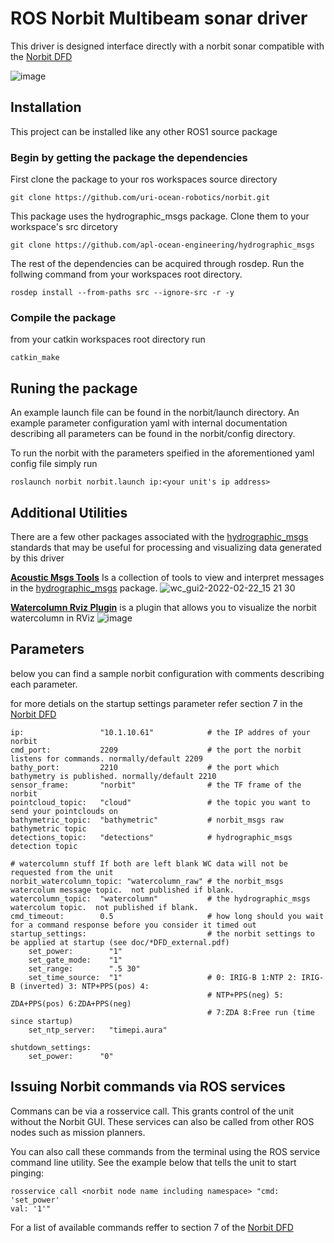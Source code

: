 # ROS Norbit Multibeam sonar driver

This driver is designed interface directly with a norbit sonar compatible with the [Norbit DFD](https://raw.githubusercontent.com/uri-ocean-robotics/norbit/master/norbit/doc/TN-180196-1D-WBMS_DFD_External.pdf?token=GHSAT0AAAAAABZI2NASRGSDYGYNFR7TZINCY2IJH6Q)

![image](https://user-images.githubusercontent.com/23006525/195664892-8db3c42e-3afb-4a89-9e61-84f3f9fd1ff8.png)

## Installation ##

This project can be installed like any other ROS1 source package

### Begin by getting the package the dependencies ###

First clone the package to your ros workspaces source directory
```
git clone https://github.com/uri-ocean-robotics/norbit.git
```

This package uses the hydrographic_msgs package. Clone them to your workspace's src dircetory

```
git clone https://github.com/apl-ocean-engineering/hydrographic_msgs
```

The rest of the dependencies can be acquired through rosdep.   Run the follwing command from your workspaces root directory.
```
rosdep install --from-paths src --ignore-src -r -y
```

### Compile the package ###
from your catkin workspaces root directory run
```
catkin_make
```

## Runing the package ##

An example launch file can be found in the norbit/launch directory.   An example parameter configuration yaml with internal documentation describing all parameters can be found in the norbit/config directory.   

To run the norbit with the parameters speified in the aforementioned yaml config file simply run
```
roslaunch norbit norbit.launch ip:<your unit's ip address>
```

## Additional Utilities ##

There are a few other packages associated with the [hydrographic_msgs](https://github.com/apl-ocean-engineering/hydrographic_msgs) standards that may be useful for processing and visualizing data generated by this driver

**[Acoustic Msgs Tools](https://github.com/k2oceanic/acoustic_msgs_tools)** Is a collection of tools to view and interpret messages in the [hydrographic_msgs](https://github.com/apl-ocean-engineering/hydrographic_msgs) package.
![wc_gui2-2022-02-22_15 21 30](https://user-images.githubusercontent.com/23006525/155218007-6cd1ff3e-8736-47ba-ba1b-50a0fee31345.gif)

**[Watercolumn Rviz Plugin](https://github.com/rolker/rviz_sonar_image)** is a plugin that allows you to visualize the norbit watercolumn in RViz
![image](https://user-images.githubusercontent.com/23006525/195664892-8db3c42e-3afb-4a89-9e61-84f3f9fd1ff8.png)

## Parameters ##

below you can find a sample norbit configuration with comments describing each parameter.

for more detials on the startup settings parameter refer section 7 in the [Norbit DFD](https://raw.githubusercontent.com/uri-ocean-robotics/norbit/master/norbit/doc/TN-180196-1D-WBMS_DFD_External.pdf?token=GHSAT0AAAAAABZI2NATU3KXJNE6RCIBDIQYY2IKYOQ)

```
ip:                 "10.1.10.61"            # the IP addres of your norbit
cmd_port:           2209                    # the port the norbit listens for commands. normally/default 2209
bathy_port:         2210                    # the port which bathymetry is published. normally/default 2210
sensor_frame:       "norbit"                # the TF frame of the norbit
pointcloud_topic:   "cloud"                 # the topic you want to send your pointclouds on
bathymetric_topic:  "bathymetric"           # norbit_msgs raw bathymetric topic
detections_topic:   "detections"            # hydrographic_msgs detection topic

# watercolumn stuff If both are left blank WC data will not be requested from the unit
norbit_watercolumn_topic: "watercolumn_raw" # the norbit_msgs watercolum message topic.  not published if blank.
watercolumn_topic:  "watercolumn"           # the hydrographic_msgs watercolum topic.  not published if blank.
cmd_timeout:        0.5                     # how long should you wait for a command response before you consider it timed out
startup_settings:                           # the norbit settings to be applied at startup (see doc/*DFD_external.pdf)
    set_power:        "1"
    set_gate_mode:    "1"
    set_range:        ".5 30"
    set_time_source:  "1"                   # 0: IRIG-B 1:NTP 2: IRIG-B (inverted) 3: NTP+PPS(pos) 4: 
                                            # NTP+PPS(neg) 5: ZDA+PPS(pos) 6:ZDA+PPS(neg) 
                                            # 7:ZDA 8:Free run (time since startup)
    set_ntp_server:   "timepi.aura"

shutdown_settings:
    set_power:      "0"
```

## Issuing Norbit commands via ROS services ##

Commans can be via a rosservice call.  This grants control of the unit without the Norbit GUI.  These services can also be called from other ROS nodes such as mission planners.

You can also call these commands from the terminal using the ROS service command line utility.  See the example below that tells the unit to start pinging:

```
rosservice call <norbit node name including namespace> "cmd: 'set_power'
val: '1'" 

```

For a list of available commands reffer to section 7 of the [Norbit DFD](https://raw.githubusercontent.com/uri-ocean-robotics/norbit/master/norbit/doc/TN-180196-1D-WBMS_DFD_External.pdf?token=GHSAT0AAAAAABZI2NATU3KXJNE6RCIBDIQYY2IKYOQ)
